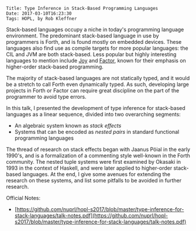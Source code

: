     Title: Type Inference in Stack-Based Programming Languages
    Date: 2017-03-10T16:23:30
    Tags: HOPL, by Rob Kleffner

<!-- more -->

Stack-based languages occupy a niche in today's programming language
environment. The predominant stack-based language in use by programmers is
Forth, and is found mostly on embedded devices. These languages also find use
as compile targets for more popular languages: the CIL and JVM are both
stack-based. Less popular but highly interesting languages to mention include
[Joy](http://www.kevinalbrecht.com/code/joy-mirror/joy.html) and
[Factor](http://factorcode.org/), known for their emphasis on higher-order
stack-based programming.

The majority of stack-based languages are not statically typed, and it would be
a stretch to call Forth even dynamically typed. As such, developing large
projects in Forth or Factor can require great discipline on the part of the
programmer to avoid type errors.

In this talk, I presented the development of type inference for stack-based
languages as a linear sequence, divided into two overarching segments:

- An algebraic system known as *stack effects*
- Systems that can be encoded as *nested pairs* in standard functional
  programming languages

The thread of research on stack effects began with Jaanus Pöial in the early
1990's, and is a formalization of a commenting style well-known in the Forth
community. The nested tuple systems were first examined by Okasaki in 1993 in
the context of Haskell, and were later applied to higher-order stack-based
languages. At the end, I give some avenues for extending the research on these
systems, and list some pitfalls to be avoided in further research.

Official Notes:

- [https://github.com/nuprl/hopl-s2017/blob/master/type-inference-for-stack-languages/talk-notes.pdf](https://github.com/nuprl/hopl-s2017/blob/master/type-inference-for-stack-languages/talk-notes.pdf)

